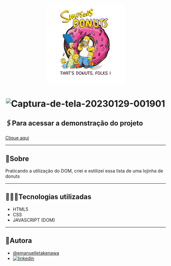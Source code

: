 <h1 align="center">
     <img src="assets/img/logo.png" alt="logo" width=250>
</h1>

<h1 align="center">
<img src="https://i.ibb.co/DR1vH3X/Captura-de-tela-20230129-001901.png" alt="Captura-de-tela-20230129-001901" width=520>
</h1>


## 🖇️Para acessar a demonstração do projeto

[Clique aqui](https://javascript-dom-simpsons-donuts.vercel.app/)



<hr>

## 📜Sobre

Praticando a utilização do DOM, criei e estilizei essa lista de uma lojinha de donuts

<hr>

## 👩🏻‍💻Tecnologias utilizadas
- HTML5
- CSS
- JAVASCRIPT (DOM)

<hr>

## 🧡Autora
- [@emanuelletakenawa](https://github.com/emanuelletakenawa) <br>
- [![linkedin](https://img.shields.io/badge/linkedin-0A66C2?style=for-the-badge&logo=linkedin&logoColor=white)](https://www.linkedin.com/in/emanuelle-takenawa-32b6a1257)

